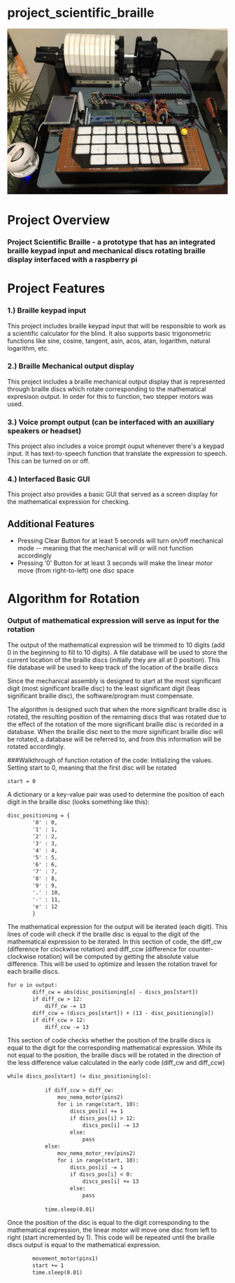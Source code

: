 # project_scientific_braille
![Screenshot](https://github.com/john-benedict-dimero/project_scientific_braille/blob/main/portfolio-braille-1.jpg)

# Project Overview
### Project Scientific Braille - a prototype that has an integrated braille keypad input and mechanical discs rotating braille display interfaced with a raspberry pi

# Project Features
### 1.) Braille keypad input
This project includes braille keypad input that will be responsible to work as a scientific calculator for the blind. It also supports basic trigonometric functions like sine, cosine, tangent, asin, acos, atan, logarithm, natural logarithm, etc. 
### 2.) Braille Mechanical output display
This project includes a braille mechanical output display that is represented through braille discs which rotate corresponding to the mathematical expresison output. In order for this to function, two stepper motors was used.
### 3.) Voice prompt output (can be interfaced with an auxiliary speakers or headset)
This project also includes a voice prompt ouput whenever there's a keypad input. It has text-to-speech function that translate the expression to speech. This can be turned on or off.
### 4.) Interfaced Basic GUI
This project also provides a basic GUI that served as a screen display for the mathematical expression for checking.

## Additional Features
* Pressing Clear Button for at least 5 seconds will turn on/off mechanical mode -- meaning that the mechanical will or will not function accordingly
* Pressing '0' Button for at least 3 seconds will make the linear motor move (from right-to-left) one disc space

# Algorithm for Rotation
### Output of mathematical expression will serve as input for the rotation
The output of the mathematical expression will be trimmed to 10 digits (add 0 in the beginning to fill to 10 digits). A file database will be used to store the current location of the braille discs (initially they are all at 0 position). This file database will be used to keep track of the location of the braille discs

Since the mechanical assembly is designed to start at the most significant digit (most significant braille disc) to the least significant digit (leas significant braille disc), the software/program must compensate.

The algorithm is designed such that when the more significant braille disc is rotated, the resulting position of the remaining discs that was rotated due to the effect of the rotation of the more significant braille disc is recorded in a database. When the braille disc next to the more significant braille disc will be rotated, a database will be referred to, and from this information will be rotated accordingly.

###Walkthrough of function rotation of the code:
Initializing the values. Setting start to 0, meaning that the first disc will be rotated
```
start = 0
```
A dictionary or a key-value pair was used to determine the position of each digit in the braille disc (looks something like this):
```
disc_positioning = {
        '0' : 0,
        '1' : 1,
        '2' : 2,
        '3' : 3,
        '4' : 4,
        '5' : 5,
        '6' : 6,
        '7' : 7,
        '8' : 8,
        '9' : 9,
        '.' : 10,
        '-' : 11,
        'e' : 12
        }
```
The mathematical expression for the output will be iterated (each digit). This lines of code will check if the braille disc is equal to the digit of the mathematical expression to be iterated. In this section of code, the diff_cw (difference for clockwise rotation) and diff_ccw (difference for counter-clockwise rotation) will be computed by getting the absolute value difference. This will be used to optimize and lessen the rotation travel for each braille discs.
```
for o in output:
        diff_cw = abs(disc_positioning[o] - discs_pos[start])
        if diff_cw > 12:
            diff_cw -= 13
        diff_ccw = (discs_pos[start]) + (13 - disc_positioning[o])
        if diff_ccw > 12:
            diff_ccw -= 13
```
This section of code checks whether the position of the braille discs is equal to the digit for the corresponding mathematical expression. While its not equal to the position, the braille discs will be rotated in the direction of the less difference value calculated in the early code (diff_cw and diff_ccw)
```
while discs_pos[start] != disc_positioning[o]:
            
            if diff_ccw > diff_cw:
                mov_nema_motor(pins2)
                for i in range(start, 10):
                    discs_pos[i] += 1
                    if discs_pos[i] > 12:
                        discs_pos[i] -= 13
                    else:
                        pass
            else:
                mov_nema_motor_rev(pins2)
                for i in range(start, 10):
                    discs_pos[i] -= 1
                    if discs_pos[i] < 0:
                        discs_pos[i] += 13
                    else:
                        pass
                        
            time.sleep(0.01)
```
Once the position of the disc is equal to the digit corresponding to the mathematical expression, the linear motor will move one disc from left to right (start incremented by 1). This code will be repeated until the braille discs output is equal to the mathematical expression.
```
        movement_motor(pins1)
        start += 1
        time.sleep(0.01)
``` 
